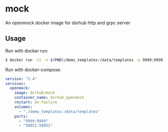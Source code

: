 # mock
An openmock docker image for dsrhub http and grpc server

## Usage

Run with docker run:
```sh
$ docker run -it -v $(PWD)/demo_templates:/data/templates -p 9999:9999 -p 50051:50051 dsrhub/mock
```

Run with docker-compose:
```yaml
version: "2.4"
services:
  openmock:
    image: dsrhub/mock
    container_name: dsrhub_openmock
    restart: on-failure
    volumes:
      - "./demo_templates:/data/templates"
    ports:
      - "9999:9999"
      - "50051:50051"
```
